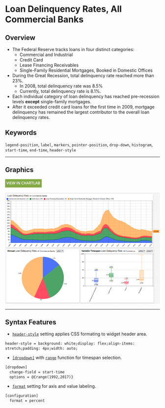 # Loan Delinquency Rates, All Commercial Banks

## Overview

* The Federal Reserve tracks loans in four distinct categories:
  * Commercial and Industrial
  * Credit Card
  * Lease Financing Receivables
  * Single-Family Residential Mortgages, Booked in Domestic Offices
* During the Great Recession, total delinquency rate reached more than 23%.
  * In 2008, total delinquency rate was 8.5%
  * Currently, total delinquency rate is 8.1%.
* Each individual category of loan delinquency has reached pre-recession levels <b>except</b> single-family mortgages.
* After it exceeded credit card loans for the first time in 2009, mortgage delinquency has remained the largest contributor to the overall loan delinquency rates.

## Keywords

`legend-position`, `label`, `markers`, `pointer-position`, `drop-down`, `histogram`, `start-time`, `end-time`, `header-style`

---

## Graphics

[![](../../research/images/new-button.png)](https://apps.axibase.com/chartlab/f1674d40#fullscreen)

![](./images/ldr-1.png)

---

## Syntax Features

* [`header-style`](https://axibase.com/docs/charts/widgets/shared/#header-style) setting applies CSS formating to widget header area.

```ls
header-style = background: white;display: flex;align-items: stretch;padding: 4px;width: auto;
```

* [`[dropdown]`](https://axibase.com/docs/charts/configuration/drop-down-lists.html#drop-down-lists) with [`range`](https://axibase.com/docs/charts/syntax/functions.html#range) function for timespan selection.

```ls
[dropdown]
  change-field = start-time
  options = @{range(1992,2017)}
```

* [`format`](https://axibase.com/docs/charts/syntax/format-settings.html#format-settings) setting for axis and value labeling.

```ls
[configuration]
  format = percent
```